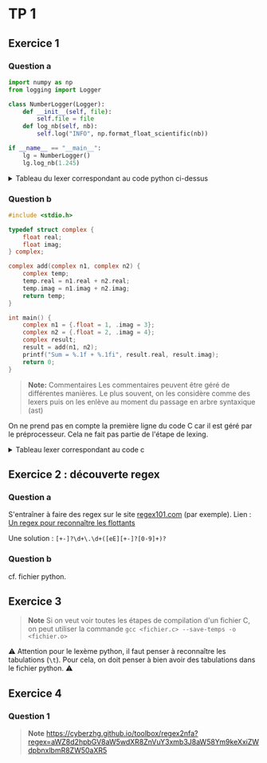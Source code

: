 # TP 1

## Exercice 1

### Question a

```python
import numpy as np
from logging import Logger

class NumberLogger(Logger):
    def __init__(self, file):
        self.file = file
    def log_nb(self, nb):
        self.log("INFO", np.format_float_scientific(nb))

if __name__ == "__main__":
    lg = NumberLogger()
    lg.log_nb(1.245)
```

<details>
<summary>Tableau du lexer correspondant au code python ci-dessus</summary>

| Category | Valeur | Position |
| :--- | :--- | :--- |
| kw_import| import | 1.1|
| space |  | 1.7|
| indent | numpy | 1.8|
| space |  | 1.13|
| kw_as | as | 1.14|
| space |   | 1.16|
| indent | np | 1.17|
| kw_from | from | 2.1|
| space |  | 2.5|
| indent | logging | 2.6|
| space |  | 2.13|
| kw_import | import | 2.14|
| space |  | 2.20|
| indent | Logger | 2.21|
| kw_class | class | 4.1|
| space |  | 4.6|
| indent | NumberLogger | 4.7|
| lparen | ( | 4.20|
| indent | Logger | 4.21|
| rparen | ) | 4.27|
| colon | : | 4.28|
| kw_tab | \t | 5.1|
| kw_def | def | 5.5|
| kw_init | \__init__ | 5.9|
| lparen | ( | 5.17|
| kw_self | self | 5.18|
| comma | , | 5.22|
| indent | file | 5.24|
| rparen | ) | 5.28|
| colon | : | 5.29|
| kw_tab | \t | 6.1|
| kw_tab | \t | 6.5|
| kw_self | self | 6.9|
| dot | . | 6.13|
| indent | file | 6.14|
| space |  | 6.18|
| assign | = | 6.19|
| space | | 6.20|
| indent | file | 6.21|
| kw_tab | \t | 7.1|
| kw_def | def | 7.5|
| indent | log_nb | 7.9|
| lparen | ( | 7.15|
| kw_self | self | 7.16|
| comma | , | 7.20|
| indent | nb | 7.22|
| rparen | ) | 7.24|
| colon | : | 7.25|
| kw_tab | \t | 8.1|
| kw_tab | \t | 8.5|
| kw_tab | \t | 8.9|
| kw_self | self | 8.13|
| dot | . | 8.17|
| indent | log | 8.18|
| lparen | ( | 8.21|
| quote | " | 8.22|
| str_lit | INFO | 8.22|
| quote | " | 8.26|
| comma | , | 8.27|
| space |  | 8.28|
| indent | np | 8.29|
| dot | . | 8.31|
| indent | format_float_scientific | 8.32|
| lparen | ( | 8.52|
| indent | nb | 8.53|
| rparen | ) | 8.55|
| rparen | ) | 8.56|
| kw_if | if | 10.1|
| space |  | 10.3|
| kw_filename | \__name__ | 10.4|
| space |  | 10.12|
| equal | == | 10.13|
| space |  | 10.15|
| quote | " | 10.16|
| str_lit | \__main__ | 10.16|
| quote | " | 10.24|
| colon | : | 10.25|
| kw_tab | \t | 11.1|
| kw_tab | \t | 11.5|
| indent | lg | 11.9|
| space |  | 11.11|
| assign | = | 11.12|
| space |  | 11.13|
| indent | NumberLogger | 11.14|
| lparen | ( | 11.27|
| rparen | ) | 11.28|
| kw_tab | \t | 12.1|
| kw_tab | \t | 12.5|
| indent | lg | 12.9|
| dot | . | 12.11|
| indent | log_nb | 12.12|
| lparen | ( | 12.18|
| float_lit | 1.245 | 12.19|
| rparen | ) | 12.23|
</details>

### Question b

```c
#include <stdio.h>

typedef struct complex {
    float real;
    float imag;
} complex;

complex add(complex n1, complex n2) {
    complex temp;
    temp.real = n1.real + n2.real;
    temp.imag = n1.imag + n2.imag;
    return temp;
}

int main() {
    complex n1 = {.float = 1, .imag = 3};
    complex n2 = {.float = 2, .imag = 4};
    complex result;
    result = add(n1, n2);
    printf("Sum = %.1f + %.1fi", result.real, result.imag);
    return 0;
}
```

> **Note:** Commentaires
> Les commentaires peuvent être géré de différentes manières. Le plus souvent, on les considère comme des lexers puis on les enlève au moment du passage en arbre syntaxique (ast)

On ne prend pas en compte la première ligne du code C car il est géré par le préprocesseur. Cela ne fait pas partie de l'étape de lexing.

<details>
<summary>Tableau lexer correspondant au code c</summary>

| Category | Valeur | Position |
| :--- | :--- | :--- |
| kw_typedef | typedef | 2.1|
| kw_struct | struct | 2.9|
| indent | complex | 2.15|
| lbrace | { | 2.22|
| kw_float | float | 2.24|
| indent | real | 2.29|
| semi | ; | 2.33|
| kw_float | float | 2.35|
| indent | imag | 2.40|
| semi | ; | 2.44|
| rbrace | } | 3.1|
| indent | complex | 3.3|
| semi | ; | 3.10|
| indent | complex | 4.1|
| indent | add | 4.9|
| lparen | ( | 4.12|
| indent | complex | 4.13|
| indent | n1 | 4.20|
| comma | , | 4.23|
| indent | complex | 4.25|
| indent | n2 | 4.32|
| rparen | ) | 4.35|
| lbrace | { | 4.37|
| indent | complex | 5.1|
| indent | temp | 5.9|
| semi | ; | 5.13|
| indent | temp | 6.1|
| dot | . | 6.5|
| indent | real | 6.6|
| assign | = | 6.10|
| indent | n1 | 6.12|
| dot | . | 6.15|
| indent | real | 6.16|
| plus | + | 6.20|
| indent | n2 | 6.22|
| dot | . | 6.25|
| indent | real | 6.26|
| semi | ; | 6.30|
| indent | temp | 7.1|
| dot | . | 7.5|
| indent | imag | 7.6|
| assign | = | 7.10|
| indent | n1 | 7.12|
| dot | . | 7.15|
| indent | imag | 7.16|
| plus | + | 7.20|
| indent | n2 | 7.22|
| dot | . | 7.25|
| indent | imag | 7.26|
| semi | ; | 7.30|
| indent | return | 8.1|
| indent | temp | 8.8|
| semi | ; | 8.12|
| rbrace | } | 9.1|
| kw_int | int | 11.1|
| kw_main | main | 11.5|
| lparen | ( | 11.9|
| rparen | ) | 11.10|
| lbrace | { | 11.12|
| indent | complex | 12.1|
| indent | n1 | 12.9|
| assign | = | 12.12|
| lbrace | { | 12.14|
| dot | . | 12.16|
| indent | float | 12.17|
| assign | = | 12.22|
| float_lit | 1 | 12.24|
| comma | , | 12.25|
| dot | . | 12.27|
| indent | imag | 12.28|
| assign | = | 12.32|
| float_lit | 3 | 12.34|
| rbrace | } | 12.35|
| semi | ; | 12.36|
| indent | complex | 13.1|
| indent | n2 | 13.9|
| assign | = | 13.12|
| lbrace | { | 13.14|
| dot | . | 13.16|
| indent | float | 13.17|
| assign | = | 13.22|
| float_lit | 2 | 13.24|
| comma | , | 13.25|
| dot | . | 13.27|
| indent | imag | 13.28|
| assign | = | 13.32|
| float_lit | 4 | 13.34|
| rbrace | } | 13.35|
| semi | ; | 13.36|
| indent | complex | 14.1|
| indent | result | 14.9|
| semi | ; | 14.15|
| indent | result | 15.1|
| assign | = | 15.8|
| indent | add | 15.10|
| lparen | ( | 15.13|
| indent | n1 | 15.14|
| comma | , | 15.17|
| indent | n2 | 15.19|
| rparen | ) | 15.22|
| semi | ; | 15.23|
| indent | printf | 16.1|
| lparen | ( | 16.7|
| string_lit | "Sum = %.1f + %.1fi" | 16.8|
| comma | , | 16.26|
| indent | result | 16.28|
| dot | . | 16.35|
| indent | real | 16.36|
| comma | , | 16.41|
| indent | result | 16.43|
| dot | . | 16.50|
| indent | imag | 16.51|
| rparen | ) | 16.55|
| semi | ; | 16.56|
| kw_return | return | 17.1|
| int_lit | 0 | 17.8|
| semi | ; | 17.9|
| rbrace | } | 18.1|
</details>

## Exercice 2 : découverte regex

### Question a

S'entraîner à faire des regex sur le site [regex101.com](regex101.com) (par exemple).
Lien : [Un regex pour reconnaître les flottants](https://regex101.com/r/qj63Wc/1)

Une solution : `[+-]?\d+\.\d+([eE][+-]?[0-9]+)?`

### Question b

cf. fichier python.

## Exercice 3

> **Note**
> Si on veut voir toutes les étapes de compilation d'un fichier C, on peut utiliser la commande `gcc <fichier.c> --save-temps -o <fichier.o>`

:warning: Attention pour le lexème python, il faut penser à reconnaître les tabulations (`\t`). Pour cela, on doit penser à bien avoir des tabulations dans le fichier python. :warning:

## Exercice 4

### Question 1

> **Note**
> <https://cyberzhg.github.io/toolbox/regex2nfa?regex=aWZ8d2hpbGV8aW5wdXR8ZnVuY3xmb3J8aW58Ym9keXxiZWdpbnxlbmR8ZW50aXR5>
